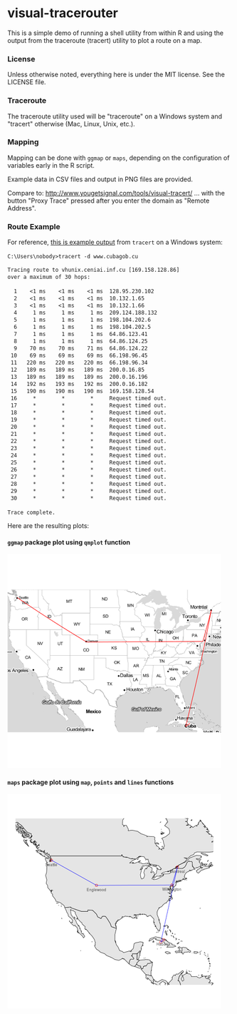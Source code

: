 # visual-tracerouter

This is a simple demo of running a shell utility from within R and using the output from the traceroute (tracert) utility to plot a route on a map.

### License

Unless otherwise noted, everything here is under the MIT license. 
See the LICENSE file.

### Traceroute

The traceroute utility used will be "traceroute" on a Windows system and "tracert" otherwise (Mac, Linux, Unix, etc.).

### Mapping

Mapping can be done with `ggmap` or `maps`, depending on the configuration of variables early in the R script.

Example data in CSV files and output in PNG files are provided.

Compare to: http://www.yougetsignal.com/tools/visual-tracert/ ... with the button "Proxy Trace" pressed after you enter the domain as "Remote Address".

### Route Example

For reference, [this is example output](https://raw.githubusercontent.com/brianhigh/visual-tracerouter/master/data/www_cubagob_cu/route.txt) from `tracert` on a Windows system:

`C:\Users\nobody>tracert -d www.cubagob.cu`

```
Tracing route to vhunix.ceniai.inf.cu [169.158.128.86]
over a maximum of 30 hops:

  1    <1 ms    <1 ms    <1 ms  128.95.230.102 
  2    <1 ms    <1 ms    <1 ms  10.132.1.65 
  3    <1 ms    <1 ms    <1 ms  10.132.1.66 
  4     1 ms     1 ms     1 ms  209.124.188.132 
  5     1 ms     1 ms     1 ms  198.104.202.6 
  6     1 ms     1 ms     1 ms  198.104.202.5 
  7     1 ms     1 ms     1 ms  64.86.123.41 
  8     1 ms     1 ms     1 ms  64.86.124.25 
  9    70 ms    70 ms    71 ms  64.86.124.22 
 10    69 ms    69 ms    69 ms  66.198.96.45 
 11   220 ms   220 ms   220 ms  66.198.96.34 
 12   189 ms   189 ms   189 ms  200.0.16.85 
 13   189 ms   189 ms   189 ms  200.0.16.196 
 14   192 ms   193 ms   192 ms  200.0.16.182 
 15   190 ms   190 ms   190 ms  169.158.128.54 
 16     *        *        *     Request timed out.
 17     *        *        *     Request timed out.
 18     *        *        *     Request timed out.
 19     *        *        *     Request timed out.
 20     *        *        *     Request timed out.
 21     *        *        *     Request timed out.
 22     *        *        *     Request timed out.
 23     *        *        *     Request timed out.
 24     *        *        *     Request timed out.
 25     *        *        *     Request timed out.
 26     *        *        *     Request timed out.
 27     *        *        *     Request timed out.
 28     *        *        *     Request timed out.
 29     *        *        *     Request timed out.
 30     *        *        *     Request timed out.

Trace complete.
```

Here are the resulting plots:

#### `ggmap` package plot using `qmplot` function

![ggmap plot](https://raw.githubusercontent.com/brianhigh/visual-tracerouter/master/images/www_cubagob_cu/ggmap.png)

#### `maps` package plot using `map`, `points` and `lines` functions

![maps plot](https://raw.githubusercontent.com/brianhigh/visual-tracerouter/master/images/www_cubagob_cu/map.png)
